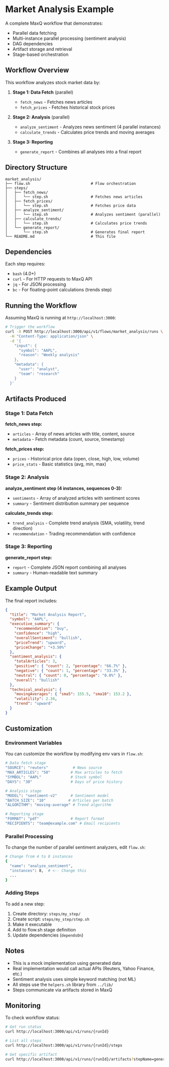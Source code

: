 # Market Analysis Example

A complete MaxQ workflow that demonstrates:

- Parallel data fetching
- Multi-instance parallel processing (sentiment analysis)
- DAG dependencies
- Artifact storage and retrieval
- Stage-based orchestration

## Workflow Overview

This workflow analyzes stock market data by:

1. **Stage 1: Data Fetch** (parallel)
   - `fetch_news` - Fetches news articles
   - `fetch_prices` - Fetches historical stock prices

2. **Stage 2: Analysis** (parallel)
   - `analyze_sentiment` - Analyzes news sentiment (4 parallel instances)
   - `calculate_trends` - Calculates price trends and moving averages

3. **Stage 3: Reporting**
   - `generate_report` - Combines all analyses into a final report

## Directory Structure

```
market_analysis/
├── flow.sh                           # Flow orchestration
├── steps/
│   ├── fetch_news/
│   │   └── step.sh                   # Fetches news articles
│   ├── fetch_prices/
│   │   └── step.sh                   # Fetches price data
│   ├── analyze_sentiment/
│   │   └── step.sh                   # Analyzes sentiment (parallel)
│   ├── calculate_trends/
│   │   └── step.sh                   # Calculates price trends
│   └── generate_report/
│       └── step.sh                   # Generates final report
└── README.md                         # This file
```

## Dependencies

Each step requires:

- `bash` (4.0+)
- `curl` - For HTTP requests to MaxQ API
- `jq` - For JSON processing
- `bc` - For floating-point calculations (trends step)

## Running the Workflow

Assuming MaxQ is running at `http://localhost:3000`:

```bash
# Trigger the workflow
curl -X POST http://localhost:3000/api/v1/flows/market_analysis/runs \
  -H "Content-Type: application/json" \
  -d '{
    "input": {
      "symbol": "AAPL",
      "reason": "Weekly analysis"
    },
    "metadata": {
      "user": "analyst",
      "team": "research"
    }
  }'
```

## Artifacts Produced

### Stage 1: Data Fetch

**fetch_news step:**

- `articles` - Array of news articles with title, content, source
- `metadata` - Fetch metadata (count, source, timestamp)

**fetch_prices step:**

- `prices` - Historical price data (open, close, high, low, volume)
- `price_stats` - Basic statistics (avg, min, max)

### Stage 2: Analysis

**analyze_sentiment step (4 instances, sequences 0-3):**

- `sentiments` - Array of analyzed articles with sentiment scores
- `summary` - Sentiment distribution summary per sequence

**calculate_trends step:**

- `trend_analysis` - Complete trend analysis (SMA, volatility, trend direction)
- `recommendation` - Trading recommendation with confidence

### Stage 3: Reporting

**generate_report step:**

- `report` - Complete JSON report combining all analyses
- `summary` - Human-readable text summary

## Example Output

The final report includes:

```json
{
  "title": "Market Analysis Report",
  "symbol": "AAPL",
  "executive_summary": {
    "recommendation": "buy",
    "confidence": "high",
    "overallSentiment": "bullish",
    "priceTrend": "upward",
    "priceChange": "+3.50%"
  },
  "sentiment_analysis": {
    "totalArticles": 3,
    "positive": { "count": 2, "percentage": "66.7%" },
    "negative": { "count": 1, "percentage": "33.3%" },
    "neutral": { "count": 0, "percentage": "0.0%" },
    "overall": "bullish"
  },
  "technical_analysis": {
    "movingAverages": { "sma5": 155.5, "sma10": 153.2 },
    "volatility": 2.34,
    "trend": "upward"
  }
}
```

## Customization

### Environment Variables

You can customize the workflow by modifying env vars in `flow.sh`:

```bash
# Data fetch stage
"SOURCE": "reuters"           # News source
"MAX_ARTICLES": "50"         # Max articles to fetch
"SYMBOL": "AAPL"             # Stock symbol
"DAYS": "30"                 # Days of price history

# Analysis stage
"MODEL": "sentiment-v2"      # Sentiment model
"BATCH_SIZE": "10"          # Articles per batch
"ALGORITHM": "moving-average" # Trend algorithm

# Reporting stage
"FORMAT": "pdf"              # Report format
"RECIPIENTS": "team@example.com" # Email recipients
```

### Parallel Processing

To change the number of parallel sentiment analyzers, edit `flow.sh`:

```bash
# Change from 4 to 8 instances
{
  "name": "analyze_sentiment",
  "instances": 8,  # <-- Change this
  ...
}
```

### Adding Steps

To add a new step:

1. Create directory: `steps/my_step/`
2. Create script: `steps/my_step/step.sh`
3. Make it executable
4. Add to flow.sh stage definition
5. Update dependencies (`dependsOn`)

## Notes

- This is a mock implementation using generated data
- Real implementation would call actual APIs (Reuters, Yahoo Finance, etc.)
- Sentiment analysis uses simple keyword matching (not ML)
- All steps use the `helpers.sh` library from `../lib/`
- Steps communicate via artifacts stored in MaxQ

## Monitoring

To check workflow status:

```bash
# Get run status
curl http://localhost:3000/api/v1/runs/{runId}

# List all steps
curl http://localhost:3000/api/v1/runs/{runId}/steps

# Get specific artifact
curl http://localhost:3000/api/v1/runs/{runId}/artifacts?stepName=generate_report&name=summary
```
